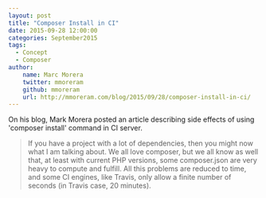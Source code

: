 ```yaml
---
layout: post
title: "Composer Install in CI"
date: 2015-09-28 12:00:00
categories: September2015
tags:
  - Concept
  - Composer
author:
    name: Marc Morera
    twitter: mmoreram
    github: mmoreram
    url: http://mmoreram.com/blog/2015/09/28/composer-install-in-ci/
---
```


On his blog, Mark Morera posted an article describing side effects of using 'composer install' command in CI server.

> If you have a project with a lot of dependencies, then you might now what I am talking about. We all love composer, but we all know as well that, at least with current PHP versions, some composer.json are very heavy to compute and fulfill. All this problems are reduced to time, and some CI engines, like Travis, only allow a finite number of seconds (in Travis case, 20 minutes).
